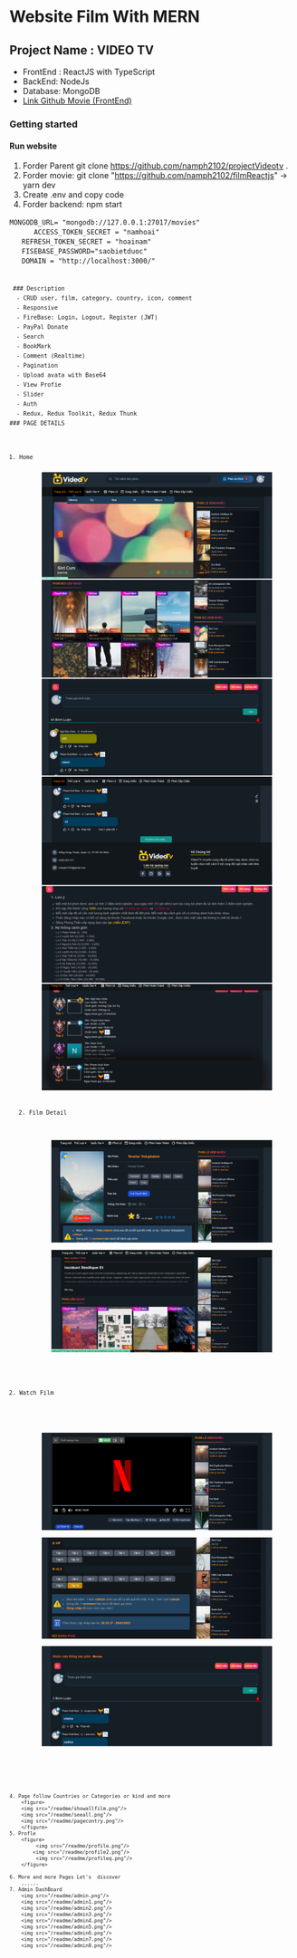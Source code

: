 # Website Film With MERN

## Project Name : VIDEO TV 

 - FrontEnd : ReactJS  with TypeScript
 - BackEnd: NodeJs
 - Database: MongoDB
 - [Link Github Movie (FrontEnd)](https://github.com/namph2102/filmReactjs) 
### Getting started

#### Run website
 
 1. Forder Parent git clone https://github.com/namph2102/projectVideotv .
 2. Forder movie: git clone "https://github.com/namph2102/filmReactjs"  -> yarn dev
 3. Create .env and copy code
 4. Forder backend: npm start
  <p> <code>MONGODB_URL= "mongodb://127.0.0.1:27017/movies"
      ACCESS_TOKEN_SECRET = "namhoai"
   REFRESH_TOKEN_SECRET = "hoainam"
   FISEBASE_PASSWORD="saobietduoc"
   DOMAIN = "http://localhost:3000/"<code></p>
 ### Description
  - CRUD user, film, category, country, icon, comment
  - Responsive
  - FireBase: Login, Logout, Register (JWT)
  - PayPal Donate
  - Search
  - BookMark
  - Comment (Realtime)
  - Pagination
  - Upload avata with Base64
  - View Profie
  - Slider
  - Auth
  - Redux, Redux Toolkit, Redux Thunk
### PAGE DETAILS

 1. Home 
        <figure>
        <img src="/readme/home.png"/>
        <img src="/readme/home1.png"/>
        <img src="/readme/home2.png"/>
        <img src="/readme/home3.png"/>
        <img src="/readme/home4.png"/>
        <img src="/readme/home5.png"/>
        </figure>

    2. Film Detail
        <figure>
             <img src="/readme/filmdetail.png"/>
                 <img src="/readme/filmdetail1.png"/>
        </figure>

   3. Watch Film
        <figure>
             <img src="/readme/sewwfilm.png"/>
            <img src="/readme/seefilm1.png"/>
             <img src="/readme/comment.png"/>
        </figure>
    4. Page follow Countries or Categories or kind and more
        <figure>
        <img src="/readme/showallfilm.png"/>
        <img src="/readme/seeall.png"/>
        <img src="/readme/pagecontry.png"/>
        </figure>
    5. Profle
        <figure>
             <img src="/readme/profile.png"/>
            <img src="/readme/profile2.png"/>
             <img src="/readme/profileq.png"/>
        </figure>
  
    6. More and more Pages Let's  discover 
        ......
    7. Admin DashBoard
        <img src="/readme/admin.png"/>
        <img src="/readme/admin1.png"/>
        <img src="/readme/admin2.png"/>
        <img src="/readme/admin3.png"/>
        <img src="/readme/admin4.png"/>
        <img src="/readme/admin5.png"/>
        <img src="/readme/admin6.png"/>
        <img src="/readme/admin7.png"/>
        <img src="/readme/admin8.png"/>
 




